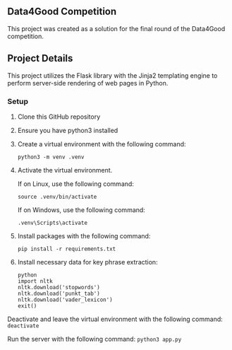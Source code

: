 
## Data4Good Competition
This project was created as a solution for the final round of the Data4Good competition.

## Project Details
This project utilizes the Flask library with the Jinja2 templating engine to perform server-side rendering of web pages in Python.

### Setup
1. Clone this GitHub repository
2. Ensure you have python3 installed
3. Create a virtual environment with the following command:
	```
	python3 -m venv .venv
	```

4. Activate the virtual environment.

	If on Linux, use the following command:
	```
	source .venv/bin/activate
	```
	
	If on Windows, use the following command:
	```
	.venv\Scripts\activate
	```

5. Install packages with the following command:

	```
	pip install -r requirements.txt
	```

6. Install necessary data for key phrase extraction:
	```
	python
	import nltk
	nltk.download('stopwords')
	nltk.download('punkt_tab')
	nltk.download('vader_lexicon')
	exit()
	```

Deactivate and leave the virtual environment with the following command:
	```
	deactivate
	```

Run the server with the following command:
	```
	python3 app.py
	```
